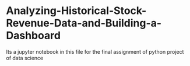 # Analyzing-Historical-Stock-Revenue-Data-and-Building-a-Dashboard

Its a jupyter notebook in this file for the final assignment of python project of data science
